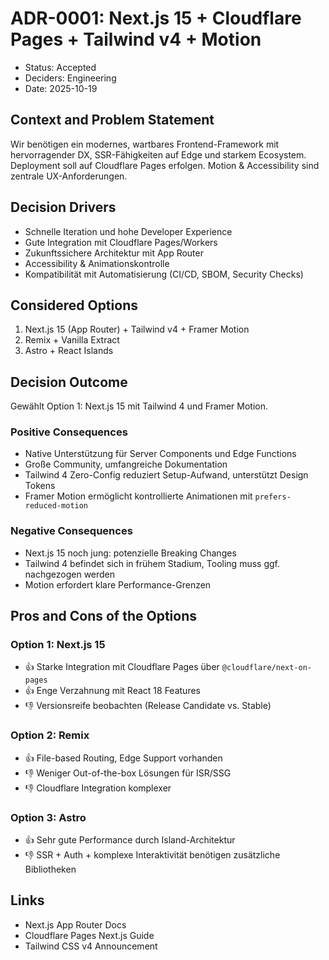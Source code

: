 # ADR-0001: Next.js 15 + Cloudflare Pages + Tailwind v4 + Motion

- Status: Accepted
- Deciders: Engineering
- Date: 2025-10-19

## Context and Problem Statement
Wir benötigen ein modernes, wartbares Frontend-Framework mit hervorragender DX, SSR-Fähigkeiten auf Edge und starkem Ecosystem. Deployment soll auf Cloudflare Pages erfolgen. Motion & Accessibility sind zentrale UX-Anforderungen.

## Decision Drivers
- Schnelle Iteration und hohe Developer Experience
- Gute Integration mit Cloudflare Pages/Workers
- Zukunftssichere Architektur mit App Router
- Accessibility & Animationskontrolle
- Kompatibilität mit Automatisierung (CI/CD, SBOM, Security Checks)

## Considered Options
1. Next.js 15 (App Router) + Tailwind v4 + Framer Motion
2. Remix + Vanilla Extract
3. Astro + React Islands

## Decision Outcome
Gewählt Option 1: Next.js 15 mit Tailwind 4 und Framer Motion.

### Positive Consequences
- Native Unterstützung für Server Components und Edge Functions
- Große Community, umfangreiche Dokumentation
- Tailwind 4 Zero-Config reduziert Setup-Aufwand, unterstützt Design Tokens
- Framer Motion ermöglicht kontrollierte Animationen mit `prefers-reduced-motion`

### Negative Consequences
- Next.js 15 noch jung: potenzielle Breaking Changes
- Tailwind 4 befindet sich in frühem Stadium, Tooling muss ggf. nachgezogen werden
- Motion erfordert klare Performance-Grenzen

## Pros and Cons of the Options
### Option 1: Next.js 15
- 👍 Starke Integration mit Cloudflare Pages über `@cloudflare/next-on-pages`
- 👍 Enge Verzahnung mit React 18 Features
- 👎 Versionsreife beobachten (Release Candidate vs. Stable)

### Option 2: Remix
- 👍 File-based Routing, Edge Support vorhanden
- 👎 Weniger Out-of-the-box Lösungen für ISR/SSG
- 👎 Cloudflare Integration komplexer

### Option 3: Astro
- 👍 Sehr gute Performance durch Island-Architektur
- 👎 SSR + Auth + komplexe Interaktivität benötigen zusätzliche Bibliotheken

## Links
- Next.js App Router Docs
- Cloudflare Pages Next.js Guide
- Tailwind CSS v4 Announcement
